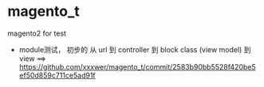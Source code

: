 # magento_t
magento2 for test

- module测试， 初步的 从 url 到 controller 到 block class (view model) 到 view ==> https://github.com/xxxwer/magento_t/commit/2583b90bb5528f420be5ef50d859c711ce5ad91f
